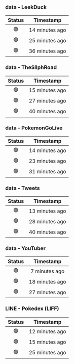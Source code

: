 ### data - LeekDuck
| Status | Timestamp |
|:------:|:---------:|
| 🟢 | 14 minutes ago |
| 🟢 | 25 minutes ago |
| 🟢 | 36 minutes ago |

### data - TheSilphRoad
| Status | Timestamp |
|:------:|:---------:|
| 🟢 | 15 minutes ago |
| 🟢 | 27 minutes ago |
| 🟢 | 40 minutes ago |

### data - PokemonGoLive
| Status | Timestamp |
|:------:|:---------:|
| 🟢 | 14 minutes ago |
| 🟢 | 23 minutes ago |
| 🟢 | 31 minutes ago |

### data - Tweets
| Status | Timestamp |
|:------:|:---------:|
| 🟢 | 13 minutes ago |
| 🟢 | 28 minutes ago |
| 🟢 | 40 minutes ago |

### data - YouTuber
| Status | Timestamp |
|:------:|:---------:|
| 🟢 | 7 minutes ago |
| 🟢 | 18 minutes ago |
| 🟢 | 27 minutes ago |

### LINE - Pokedex (LIFF)
| Status | Timestamp |
|:------:|:---------:|
| 🟢 | 12 minutes ago |
| 🟢 | 15 minutes ago |
| 🟢 | 25 minutes ago |

